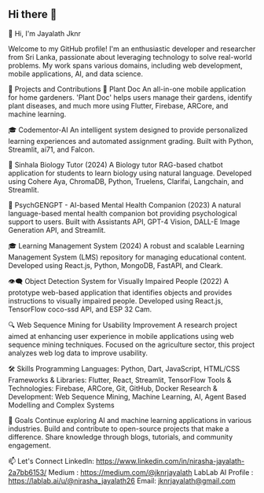 ## Hi there 👋

👋 Hi, I'm Jayalath Jknr

Welcome to my GitHub profile! I'm an enthusiastic developer and researcher from Sri Lanka, passionate about leveraging technology to solve real-world problems. My work spans various domains, including web development, mobile applications, AI, and data science.

🌟 Projects and Contributions
🌱 Plant Doc
An all-in-one mobile application for home gardeners. 'Plant Doc' helps users manage their gardens, identify plant diseases, and much more using Flutter, Firebase, ARCore, and machine learning.

🎓 Codementor-AI
An intelligent system designed to provide personalized learning experiences and automated assignment grading. Built with Python, Streamlit, ai71, and Falcon.

🔬 Sinhala Biology Tutor (2024)
A Biology tutor RAG-based chatbot application for students to learn biology using natural language. Developed using Cohere Aya, ChromaDB, Python, Truelens, Clarifai, Langchain, and Streamlit.

🧠 PsychGENGPT - AI-based Mental Health Companion (2023)
A natural language-based mental health companion bot providing psychological support to users. Built with Assistants API, GPT-4 Vision, DALL-E Image Generation API, and Streamlit.

🎓 Learning Management System (2024)
A robust and scalable Learning Management System (LMS) repository for managing educational content. Developed using React.js, Python, MongoDB, FastAPI, and Cleark.

👁️‍🗨️ Object Detection System for Visually Impaired People (2022)
A prototype web-based application that identifies objects and provides instructions to visually impaired people. Developed using React.js, TensorFlow coco-ssd API, and ESP 32 Cam.

🔍 Web Sequence Mining for Usability Improvement
A research project aimed at enhancing user experience in mobile applications using web sequence mining techniques. Focused on the agriculture sector, this project analyzes web log data to improve usability.


🛠️ Skills
Programming Languages: Python, Dart, JavaScript, HTML/CSS
Frameworks & Libraries: Flutter, React, Streamlit, TensorFlow
Tools & Technologies: Firebase, ARCore, Git, GitHub, Docker
Research & Development: Web Sequence Mining, Machine Learning, AI, Agent Based Modelling and Complex Systems

🎯 Goals
Continue exploring AI and machine learning applications in various industries.
Build and contribute to open-source projects that make a difference.
Share knowledge through blogs, tutorials, and community engagement.

📫 Let's Connect
LinkedIn: https://www.linkedin.com/in/nirasha-jayalath-2a7bb6153/
Medium : https://medium.com/@jknrjayalath
LabLab AI Profile : https://lablab.ai/u/@nirasha_jayalath26
Email: jknrjayalath@gmail.com

